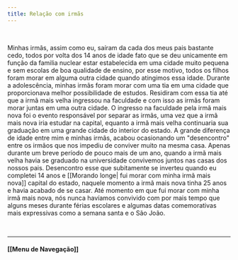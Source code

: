 ```yaml
---
title: Relação com irmãs
---
```

&nbsp;

Minhas irmãs, assim como eu, saíram da cada dos meus pais bastante cedo, todos por volta dos 14 anos de idade fato que se deu unicamente em função da familia nuclear estar estabelecida em uma cidade muito pequena e sem escolas de boa qualidade de ensino, por esse motivo, todos os filhos foram morar em alguma outra cidade quando atingimos essa idade.
Durante a adolescência, minhas irmãs foram morar com uma tia em uma cidade que proporcionava melhor possibilidade de estudos. Residiram com essa tia até que a irmã mais velha ingressou na faculdade e com isso as irmãs foram morar juntas em uma outra cidade. O ingresso na faculdade pela irmã mais nova foi o evento responsável por separar as irmãs, uma vez que a irmã mais nova iria estudar na capital, equanto a irmã mais velha continuaria sua graduação em uma grande cidade do interior do estado. 
A grande diferença de idade entre mim e minhas irmãs, acabou ocasionando um "desencontro" entre os irmãos que nos impediu de conviver muito na mesma casa. Apenas durante um breve período de pouco mais de um ano, quando a irmã mais velha havia se graduado na universidade convivemos juntos nas casas dos nossos pais. Desencontro esse que subitamente se inverteu quando eu completei 14 anos e [[Morando longe| fui morar com minha irmã mais nova]] capital do estado, naquele momento a irmã mais nova tinha 25 anos e havia acabado de se casar. Até momento em que fui morar com minha irmã mais nova, nós nunca havíamos convivido com por mais tempo que alguns meses durante férias escolares e algumas datas comemorativas mais expressivas como a semana santa e o São João.

&nbsp;
&nbsp;
&nbsp;
&nbsp;
&nbsp;
&nbsp;

----------------------

#### [[Menu de Navegação]]